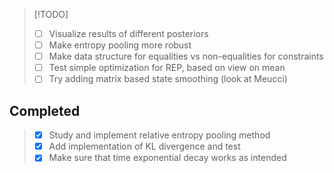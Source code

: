 > [!TODO]
> - [ ] Visualize results of different posteriors 
> - [ ] Make entropy pooling more robust 
> - [ ] Make data structure for equalities vs non-equalities for constraints 
> - [ ] Test simple optimization for REP, based on view on mean 
> - [ ] Try adding matrix based state smoothing (look at Meucci) 

## Completed
> - [X] Study and implement relative entropy pooling method
> - [X] Add implementation of KL divergence and test 
> - [X] Make sure that time exponential decay works as intended 
